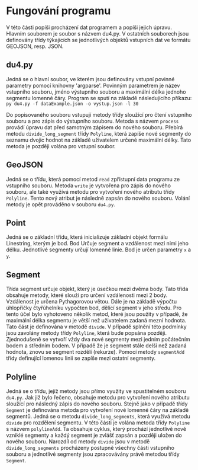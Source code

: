# Fungování programu
V této části popíši procházení dat programem a popíši jejich úpravu. Hlavním souborem je soubor s názvem du4.py. V ostatních souborech jsou definovány třídy týkajících se jednotlivých objektů vstupních dat ve formátu GEOJSON, resp. JSON.

## du4.py
Jedná se o hlavní soubor, ve kterém jsou definovány vstupní povinné parametry pomocí knihovny 'argparse'. Povinným parametrem je název vstupního souboru, jméno výstupního souboru a maximální délka jednoho segmentu lomenné čáry. Program se sputí na základě následujícího příkazu:
`py du4.py -f dataExample.json -o vystup.json -l 30`

Do popisovaného souboru vstupují metody třídy sloužící pro čtení vstupního souboru a pro zápis do výstupního souboru. Metoda s názvem `process` provádí úpravu dat před samotným zápisem do nového souboru. Přebírá metodu `divide_long_segment` třídy `Polyline`, která zapíše nové segmenty do seznamu dvojic hodnot na základě uživatelem určené maximální délky. Tato metoda je později volána pro vstupní soubor.

## GeoJSON
Jedná se o třídu, která pomocí metod `read` zpřístupní data programu ze vstupního souboru. Metoda `write` je vytvořena pro zápis do nového souboru, ale také využívá metodu pro vytvoření nového atributu třídy `Polyline`. Tento nový atribut je následně zapsán do nového souboru. Volání metody je opět prováděno v souboru `du4.py`.

## Point
Jedná se o základní třídu, která inicializuje základní objekt formálu Linestring, kterým je bod. Bod Určuje segment a vzdálenost mezi nimi jeho délku. Jednotlivé segmenty určují lomenné linie. Bod je určen parametry `x` a `y`.

## Segment
Třída segment určuje objekt, který je úsečkou mezi dvěma body. Tato třída obsahuje metody, které slouží pro určení vzdálenosti mezi 2 body. Vzdálenost je určena Pythagorovou větou. Dále je na základě výpočtu úhlopříčky čtyřúhelníku vypočten bod, dělící segment v jeho středu. Pro tento účel bylo vyhotoveno několik metod, které jsou použity v případě, že maximální délka segmentu je větší než uživatelem zadaná mezní hodnota. Tato část je definována v metodě `divide`. V případě splnění této podmínky jsou zavolány metody třídy `Polyline`, která bude popsána později. Zjednodušeně se vytvoří vždy dva nové segmenty mezi jedním počátečním bodem a středním bodem. V případě že je segment stále delší než zadaná hodnota, znovu se segment rozdělí (rekurze). Pomocí metody `segmentAdd` třídy definující lomenou linii se zapíše mezi ostatní segmenty.

## Polyline
Jedná se o třídu, jejíž metody jsou přímo využity ve spustitelném souboru `du4.py`. Jak již bylo řečeno, obsahuje metodu pro vytvoření nového atributu sloužící pro následný zápis do nového souboru. Stejně jako v případě třídy `Segment` je definována metoda pro vytvoření nové lomenné čáry na základě segmentů. Jedná se o metodu `divide_long_segments`, která využívá metodu `divide` pro rozdělení segmentu. V této části je volána metoda třídy `Polyline` s názvem `polylineAdd`. Ta obsahuje cyklus, který prochází jednotlivě nově vzniklé segmenty a každý segment je zvlášť zapsán a později uložen do nového souboru. Narozdíl od metody `divide` jsou v metodě `divide_long_segments` procházeny postupně všechny části vstupního souboru a jednotlivé segmenty jsou zpracovávány právě metodou třídy `Segment`.